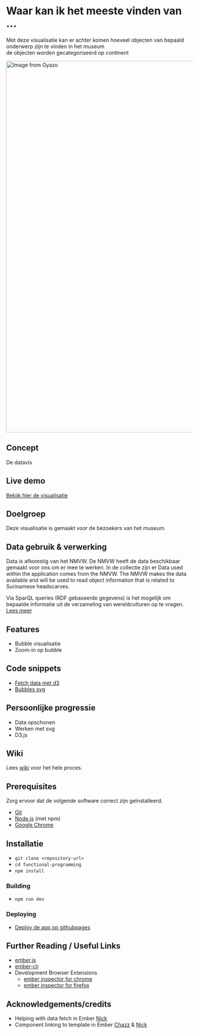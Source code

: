 # Waar kan ik het meeste vinden van ...
Met deze visualisatie kan er achter komen hoeveel objecten van bepaald onderwerp zijn te vinden in het museum<br>
de objecten worden gecategoriseerd op continent<br>

<a href="https://gyazo.com/ad38a89d268cb5a20f205c9444fb7dcf"><img src="https://i.gyazo.com/ad38a89d268cb5a20f205c9444fb7dcf.gif" alt="Image from Gyazo" width="1000"/></a>

## Concept
De datavis

## Live demo
[Bekijk hier de visualisatie](https://eyobdejene.github.io/)

## Doelgroep
Deze visualisatie is gemaakt voor de bezoekers van het museum.

## Data gebruik &  verwerking
Data is afkomstig van het NMVW. De NMVW heeft de data beschikbaar gemaakt voor ons om er mee te werken.
In de collectie zijn er 
Data used within the application comes from the NMVW. The NMVW makes the data available and will be used to read 
object information that is related to Surinamese headscarves.

Via SparQL queries (RDF gebaseerde gegevens) is het mogelijk om bepaalde informatie uit de verzameling van 
wereldculturen op te vragen.
[Lees meer](https://github.com/EyobDejene/functional-programming/wiki/Data-query)

## Features
* Bubble visualisatie 
* Zoom-in op bubble


## Code snippets
* [Fetch data met d3](https://github.com/EyobDejene/frontend-applications/wiki/3.0-Code-snippets#how-data-fetch-works)
* [Bubbles svg](https://github.com/EyobDejene/frontend-applications/wiki/3.0-Code-snippets#how-headscarves-get-rendered)

## Persoonlijke progressie

* Data opschonen
* Werken met svg
* D3.js


## Wiki
Lees [wiki](https://github.com/EyobDejene/frontend-applications/wiki) voor het hele proces. 



## Prerequisites
Zorg ervoor dat de volgende software correct zijn geïnstalleerd.

* [Git](https://git-scm.com/)
* [Node.js](https://nodejs.org/) (met npm)
* [Google Chrome](https://google.com/chrome/)

## Installatie
* `git clone <repository-url>`
* `cd functional-programming`
* `npm install`

### Building
* `npm run dev`

### Deploying
* [Deploy de app op githubpages](https://pages.github.com/)

## Further Reading / Useful Links

* [ember.js](https://emberjs.com/)
* [ember-cli](https://ember-cli.com/)
* Development Browser Extensions
  * [ember inspector for chrome](https://chrome.google.com/webstore/detail/ember-inspector/bmdblncegkenkacieihfhpjfppoconhi)
  * [ember inspector for firefox](https://addons.mozilla.org/en-US/firefox/addon/ember-inspector/)

## Acknowledgements/credits
*  Helping with data fetch in Ember [Nick](https://github.com/CountNick)
*  Component linking to template in Ember [Chazz](https://github.com/Chazzers/) & [Nick](https://github.com/CountNick)